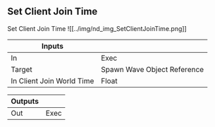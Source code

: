 ## Set Client Join Time
Set Client Join Time
![[../img/nd_img_SetClientJoinTime.png]]

|Inputs||
|--|--|
| In | Exec |
| Target | Spawn Wave Object Reference |
| In Client Join World Time | Float |

|Outputs||
|--|--|
| Out | Exec |
